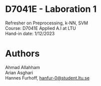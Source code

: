 # D7041E - Laboration 1
Refresher on Preprocessing, k-NN, SVM <br />
Course: D7041E Applied A.I at LTU <br />
Hand-in date: 1/12/2023 <br />

# Authors
Ahmad Allahham <br />
Arian Asghari <br />
Hannes Furhoff, hanfur-0@student.ltu.se <br />